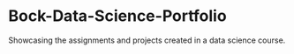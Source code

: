 # Bock-Data-Science-Portfolio
Showcasing the assignments and projects created in a data science course.
